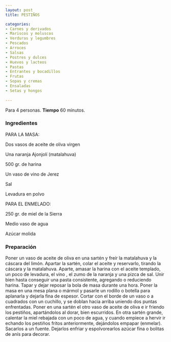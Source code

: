 ```yaml
---
layout: post
title: PESTIÑOS

categories:
- Carnes y derivados
- Mariscos y moluscos
- Verduras y legumbres
- Pescados
- Arroces
- Salsas
- Postres y dulces
- Huevos y lacteos
- Pastas
- Entrantes y bocadillos
- Frutas
- Sopas y cremas
- Ensaladas
- Setas y hongos
 
---
```

Para 4 personas.
<b>Tiempo</b> 60 minutos.

<h3>Ingredientes</h3>

PARA LA MASA:

Dos vasos de aceite de oliva virgen

Una naranja Ajonjolí (matalahuva)

500 gr. de harina

Un vaso de vino de Jerez

Sal

Levadura en polvo

PARA EL ENMELADO:

250 gr. de miel de la Sierra

Medio vaso de agua

Azúcar molida

<h3>Preparación</h3>

Poner un vaso de aceite de oliva en una sartén y freír la matalahuva y la cáscara del limón. Apartar la sartén, colar el aceite y reservarlo, tirando la cáscara y la matalahuva. Aparte, amasar la harina con el aceite templado, un poco de levadura, el vino , el zumo de la naranja y una pizca de sal. Unir bien hasta conseguir una pasta consistente, agregando o reduciendo harina. Tapar y dejar reposar la bola de masa durante una hora. Poner la masa en una mesa plana o mármol y pasarle un rodillo o botella para aplanarla y dejarla fina de espesor. Cortar con el borde de un vaso o a cuadrados con un cuchillo, y se doblan hacia arriba uniendo dos puntas enfrentadas. Poner en una sartén el otro vaso de aceite de oliva e ir friendo los pestiños, apartándolos al dorar, bien escurridos. En otra sartén grande, calentar la miel rebajada con un poco de agua, y cuando empiece a hervir ir echando los pestiños fritos anteriormente, dejándolos empapar (enmelar). Sacarlos a un fuente. Dejarlos enfriar y espolvorearlos azúcar fina o bolitas de anís para decorar.

